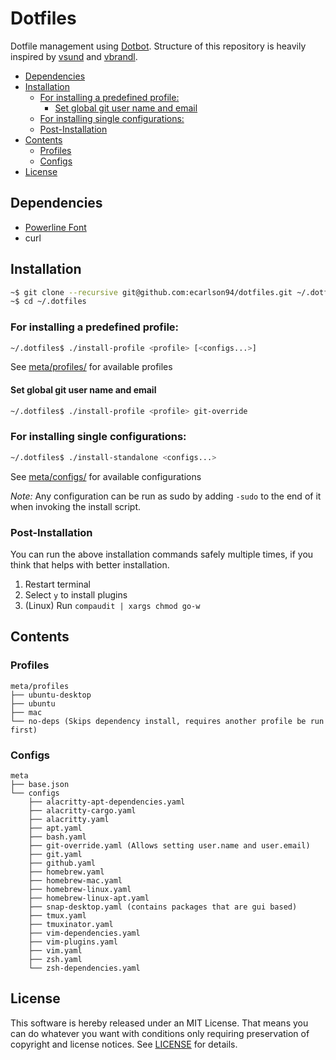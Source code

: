 # Dotfiles

Dotfile management using [Dotbot](https://github.com/anishathalye/dotbot).
Structure of this repository is heavily inspired by [vsund](https://github.com/vsund/dotfiles) and [vbrandl](https://github.com/vbrandl/dotfiles).

<!-- TOC GFM -->

- [Dependencies](#dependencies)
- [Installation](#installation)
    - [For installing a predefined profile:](#for-installing-a-predefined-profile)
        - [Set global git user name and email](#set-global-git-user-name-and-email)
    - [For installing single configurations:](#for-installing-single-configurations)
    - [Post-Installation](#post-installation)
- [Contents](#contents)
    - [Profiles](#profiles)
    - [Configs](#configs)
- [License](#license)

<!-- /TOC -->

## Dependencies
- [Powerline Font](https://github.com/romkatv/powerlevel10k#fonts)
- curl

## Installation

```bash
~$ git clone --recursive git@github.com:ecarlson94/dotfiles.git ~/.dotfiles
~$ cd ~/.dotfiles
```

### For installing a predefined profile:

```bash
~/.dotfiles$ ./install-profile <profile> [<configs...>]
```
See [meta/profiles/](./meta/profiles) for available profiles


#### Set global git user name and email

```bash
~/.dotfiles$ ./install-profile <profile> git-override
```


### For installing single configurations:

```bash
~/.dotfiles$ ./install-standalone <configs...>
```
See [meta/configs/](./meta/configs) for available configurations

_*Note:*_ Any configuration can be run as sudo by adding `-sudo` to the end of it when invoking the install script.

### Post-Installation
You can run the above installation commands safely multiple times, if you think that helps with better installation.

1. Restart terminal
1. Select `y` to install plugins
1. (Linux) Run `compaudit | xargs chmod go-w`

## Contents

### Profiles
```
meta/profiles
├── ubuntu-desktop
├── ubuntu
├── mac
└── no-deps (Skips dependency install, requires another profile be run first)
```

### Configs
```
meta
├── base.json
└── configs
    ├── alacritty-apt-dependencies.yaml
    ├── alacritty-cargo.yaml
    ├── alacritty.yaml
    ├── apt.yaml
    ├── bash.yaml
    ├── git-override.yaml (Allows setting user.name and user.email)
    ├── git.yaml
    ├── github.yaml
    ├── homebrew.yaml
    ├── homebrew-mac.yaml
    ├── homebrew-linux.yaml
    ├── homebrew-linux-apt.yaml
    ├── snap-desktop.yaml (contains packages that are gui based)
    ├── tmux.yaml
    ├── tmuxinator.yaml
    ├── vim-dependencies.yaml
    ├── vim-plugins.yaml
    ├── vim.yaml
    ├── zsh.yaml
    └── zsh-dependencies.yaml
```

## License
This software is hereby released under an MIT License. That means you can do whatever you want with conditions only requiring preservation of copyright and license notices.
See [LICENSE](./LICENSE) for details.
